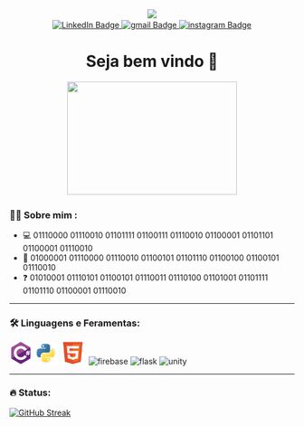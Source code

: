 <div id="header" align="center">
  <img src= "https://media.giphy.com/media/lP8xu5t2DLGG045H8F/giphy.gif" width="100"/>
</div>

<div id="badges" align="center">
  <a href="https://www.linkedin.com/in/gabriel-rosas-675677242/">
    <img src="https://img.shields.io/badge/LinkedIn-yellow?style=for-the-badge&logo=linkedin&logoColor=white" alt="LinkedIn Badge"/>
  </a>
  <a href="mailto:gabrielsrosas@gmail.com">
    <img src="https://img.shields.io/badge/gmail-purple?style=for-the-badge&logo=gmail&logoColor=white" alt="gmail Badge"/>
  </a>
  <a href="https://www.instagram.com/gabriellsar/">
    <img src="https://img.shields.io/badge/instagram-yellow?style=for-the-badge&logo=instagram&logoColor=white" alt="instagram Badge"/>
  </a>
</div>

<h1 align="center">
  Seja bem vindo 👋
</h1>

<div align="center">
  <img src='https://media.giphy.com/media/mTPjPA6SSXgTsnZ1Dh/giphy.gif' width="300" height="200"/>
</div>

### 👨‍💻 Sobre mim :

- 💻 01110000 01110010 01101111 01100111 01110010 01100001 01101101 01100001 01110010 
- 📖 01000001 01110000 01110010 01100101 01101110 01100100 01100101 01110010 
- ❓  01010001 01110101 01100101 01110011 01110100 01101001 01101111 01101110 01100001 01110010 

---

### 🛠️ Linguagens e Feramentas:
<div>
  <img src="https://raw.githubusercontent.com/devicons/devicon/master/icons/csharp/csharp-original.svg" alt="csharp" width="40" height="40"/>
  <img src="https://github.com/devicons/devicon/blob/master/icons/python/python-original.svg" title="python" alt="python" width="40" height="40"/>&nbsp;
  <img src="https://github.com/devicons/devicon/blob/master/icons/html5/html5-original.svg" title="HTML5" alt="HTML" width="40" height="40"/>&nbsp;
  <img src="https://www.vectorlogo.zone/logos/firebase/firebase-icon.svg" alt="firebase" width="40" height="40"/> 
  <img src="https://www.vectorlogo.zone/logos/pocoo_flask/pocoo_flask-icon.svg" alt="flask" width="40" height="40"/>
  <img src="https://www.vectorlogo.zone/logos/unity3d/unity3d-icon.svg" alt="unity" width="40" height="40"/> </a> </p>
</div>

---

### 🔥 Status:

[![GitHub Streak](http://github-readme-streak-stats.herokuapp.com?user=gabriellsar&theme=shades-of-purple&hide_border=true&date_format=%5BY.%5Dn.j&locale=pt-br&background=00000000&stroke=DD272700)](https://git.io/streak-stats)



